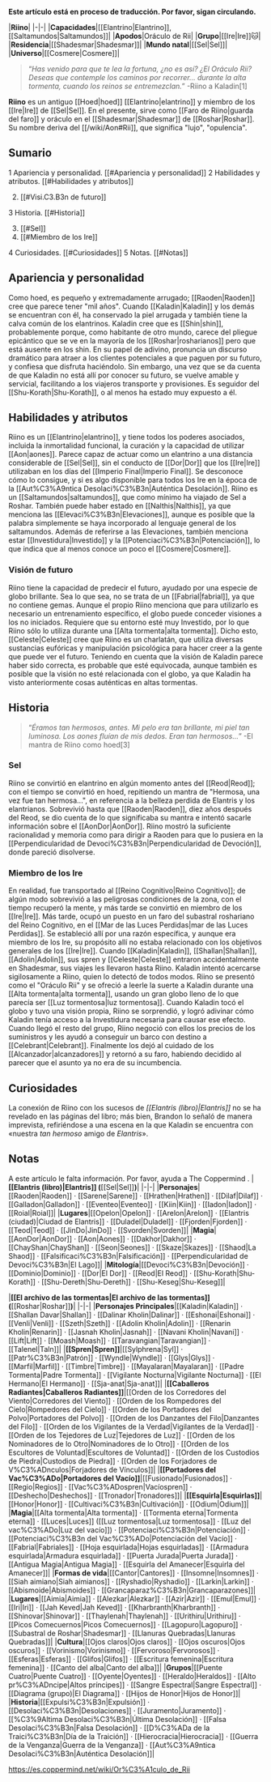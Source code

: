 **Este artículo está en proceso de traducción. Por favor, sigan circulando.**


|**Riino**|
|-|-|
|**Capacidades**|[[Elantrino\|Elantrino]], [[Saltamundos\|Saltamundos]]|
|**Apodos**|Oráculo de Rii|
|**Grupo**|[[Ire\|Ire]]🐱︎|
|**Residencia**|[[Shadesmar\|Shadesmar]]|
|**Mundo natal**|[[Sel\|Sel]]|
|**Universo**|[[Cosmere\|Cosmere]]|

>“*Has venido para que te lea la fortuna, ¿no es así? ¿El Oráculo Rii? Deseas que contemple los caminos por recorrer... durante la alta tormenta, cuando los reinos se entremezclan.*”
\-Riino a Kaladin[1]


**Riino** es un antiguo [[Hoed\|hoed]] [[Elantrino\|elantrino]] y miembro de los [[Ire\|Ire]] de [[Sel\|Sel]]. En el presente, sirve como [[Faro de Riino\|guarda del faro]] y oráculo en el [[Shadesmar\|Shadesmar]] de [[Roshar\|Roshar]].
Su nombre deriva del [[/wiki/Aon#Rii]], que significa "lujo", "opulencia".

## Sumario

1 Apariencia y personalidad. [[#Apariencia y personalidad]] 
2 Habilidades y atributos. [[#Habilidades y atributos]] 

2. [[#Visi.C3.B3n de futuro]] 


3 Historia. [[#Historia]] 

3. [[#Sel]] 
3. [[#Miembro de los Ire]] 


4 Curiosidades. [[#Curiosidades]] 
5 Notas. [[#Notas]] 


## Apariencia y personalidad
Como hoed, es pequeño y extremadamente arrugado; [[Raoden\|Raoden]] cree que parece tener "mil años". Cuando [[Kaladin\|Kaladin]] y los demás se encuentran con él, ha conservado la piel arrugada y también tiene la calva común de los elantrinos. Kaladin cree que es [[Shin\|shin]], probablemente porque, como habitante de otro mundo, carece del pliegue epicántico que se ve en la mayoría de los [[Roshar\|rosharianos]] pero que está ausente en los shin.
En su papel de adivino, pronuncia un discurso dramático para atraer a los clientes potenciales a que paguen por su futuro, y confiesa que disfruta haciéndolo. Sin embargo, una vez que se da cuenta de que Kaladin no está allí por conocer su futuro, se vuelve amable y servicial, facilitando a los viajeros transporte y provisiones. Es seguidor del [[Shu-Korath\|Shu-Korath]], o al menos ha estado muy expuesto a él.

## Habilidades y atributos
Riino es un [[Elantrino\|elantrino]], y tiene todos los poderes asociados, incluida la inmortalidad funcional, la curación y la capacidad de utilizar [[Aon\|aones]]. Parece capaz de actuar como un elantrino a una distancia considerable de [[Sel\|Sel]], sin el conducto de [[Dor\|Dor]] que los [[Ire\|Ire]] utilizaban en los días del [[Imperio Final\|Imperio Final]]. Se desconoce cómo lo consigue, y si es algo disponible para todos los Ire en la época de la [[Aut%C3%A9ntica Desolaci%C3%B3n\|Auténtica Desolación]].
Riino es un [[Saltamundos\|saltamundos]], que como mínimo ha viajado de Sel a Roshar. También puede haber estado en [[Nalthis\|Nalthis]], ya que menciona las [[Elevaci%C3%B3n\|Elevaciones]], aunque es posible que la palabra simplemente se haya incorporado al lenguaje general de los saltamundos. Además de referirse a las Elevaciones, también menciona estar [[Investidura\|Investido]] y la [[Potenciaci%C3%B3n\|Potenciación]], lo que indica que al menos conoce un poco el [[Cosmere\|Cosmere]].

### Visión de futuro
Riino tiene la capacidad de predecir el futuro, ayudado por una especie de globo brillante. Sea lo que sea, no se trata de un [[Fabrial\|fabrial]], ya que no contiene gemas. Aunque el propio Riino menciona que para utilizarlo es necesario un entrenamiento específico, el globo puede conceder visiones a los no iniciados. Requiere que su entorno esté muy Investido, por lo que Riino sólo lo utiliza durante una [[Alta tormenta\|alta tormenta]].
Dicho esto, [[Celeste\|Celeste]] cree que Riino es un charlatán, que utiliza diversas sustancias eufóricas y manipulación psicológica para hacer creer a la gente que puede ver el futuro. Teniendo en cuenta que la visión de Kaladin parece haber sido correcta, es probable que esté equivocada, aunque también es posible que la visión no esté relacionada con el globo, ya que Kaladin ha visto anteriormente cosas auténticas en altas tormentas.

## Historia
>“*Éramos tan hermosos, antes. Mi pelo era tan brillante, mi piel tan luminosa. Los aones fluían de mis dedos. Eran tan hermosos...*”
\-El mantra de Riino como hoed[3]


### Sel
Riino se convirtió en elantrino en algún momento antes del [[Reod\|Reod]]; con el tiempo se convirtió en hoed, repitiendo un mantra de "Hermosa, una vez fue tan hermosa...", en referencia a la belleza perdida de Elantris y los elantrianos. Sobrevivió hasta que [[Raoden\|Raoden]], diez años después del Reod, se dio cuenta de lo que significaba su mantra e intentó sacarle información sobre el [[AonDor\|AonDor]]. Riino mostró la suficiente racionalidad y memoria como para dirigir a Raoden para que lo pusiera en la [[Perpendicularidad de Devoci%C3%B3n\|Perpendicularidad de Devoción]], donde pareció disolverse.

### Miembro de los Ire
En realidad, fue transportado al [[Reino Cognitivo\|Reino Cognitivo]]; de algún modo sobrevivió a las peligrosas condiciones de la zona, con el tiempo recuperó la mente, y más tarde se convirtió en miembro de los [[Ire\|Ire]]. Más tarde, ocupó un puesto en un faro del subastral roshariano del Reino Cognitivo, en el [[Mar de las Luces Perdidas\|mar de las Luces Perdidas]]. Se estableció allí por una razón específica, y aunque era miembro de los Ire, su propósito allí no estaba relacionado con los objetivos generales de los [[Ire\|Ire]].
Cuando [[Kaladin\|Kaladin]], [[Shallan\|Shallan]], [[Adolin\|Adolin]], sus spren y [[Celeste\|Celeste]] entraron accidentalmente en Shadesmar, sus viajes les llevaron hasta Riino. Kaladin intentó acercarse sigilosamente a Riino, quien lo detectó de todos modos. Riino se presentó como el "Oráculo Rii" y se ofreció a leerle la suerte a Kaladin durante una [[Alta tormenta\|alta tormenta]], usando un gran globo lleno de lo que parecía ser [[Luz tormentosa\|luz tormentosa]]. Cuando Kaladin tocó el globo y tuvo una visión propia, Riino se sorprendió, y logró adivinar cómo Kaladin tenía acceso a la Investidura necesaria para causar ese efecto.
Cuando llegó el resto del grupo, Riino negoció con ellos los precios de los suministros y les ayudó a conseguir un barco con destino a [[Celebrant\|Celebrant]]. Finalmente los dejó al cuidado de los [[Alcanzador\|alcanzadores]] y retornó a su faro, habiendo decidido al parecer que el asunto ya no era de su incumbencia.

## Curiosidades
La conexión de Riino con los sucesos de *[[Elantris (libro)\|Elantris]]* no se ha revelado en las páginas del libro; más bien, Brandon lo señaló de manera imprevista, refiriéndose a una escena en la que Kaladin se encuentra con «nuestra *tan hermoso* amigo de *Elantris*».
## Notas

A este artículo le falta información. Por favor, ayuda a The Coppermind .
|**[[Elantris (libro)\|Elantris]] (**[[Sel\|Sel]]**)**|
|-|-|
|**Personajes**|[[Raoden\|Raoden]] · [[Sarene\|Sarene]] · [[Hrathen\|Hrathen]] · [[Dilaf\|Dilaf]] · [[Galladon\|Galladon]] · [[Eventeo\|Eventeo]] · [[Kiin\|Kiin]] · [[Iadon\|Iadon]] · [[Roial\|Roial]]|
|**Lugares**|[[Opelon\|Opelon]] · [[Arelon\|Arelon]] · [[Elantris (ciudad)\|Ciudad de Elantris]] · [[Duladel\|Duladel]] · [[Fjorden\|Fjorden]] · [[Teod\|Teod]] · [[JinDo\|JinDo]] · [[Svorden\|Svorden]]|
|**Magia**|[[AonDor\|AonDor]] · [[Aon\|Aones]] · [[Dakhor\|Dakhor]] · [[ChayShan\|ChayShan]] · [[Seon\|Seones]] · [[Skaze\|Skazes]] · [[Shaod\|La Shaod]] · [[Falsificaci%C3%B3n\|Falsificación]] · [[Perpendicularidad de Devoci%C3%B3n\|El Lago]]|
|**Mitología**|[[Devoci%C3%B3n\|Devoción]] · [[Dominio\|Dominio]] · [[Dor\|El Dor]] · [[Reod\|El Reod]] · [[Shu-Korath\|Shu-Korath]] · [[Shu-Dereth\|Shu-Dereth]] · [[Shu-Keseg\|Shu-Keseg]]|

|**[[El archivo de las tormentas\|El archivo de las tormentas]] (**[[Roshar\|Roshar]]**)**|
|-|-|
|**Personajes Principales**|[[Kaladin\|Kaladin]] · [[Shallan Davar\|Shallan]] · [[Dalinar Kholin\|Dalinar]] · [[Eshonai\|Eshonai]] · [[Venli\|Venli]] · [[Szeth\|Szeth]] · [[Adolin Kholin\|Adolin]] · [[Renarin Kholin\|Renarin]] · [[Jasnah Kholin\|Jasnah]] · [[Navani Kholin\|Navani]] · [[Lift\|Lift]] · [[Moash\|Moash]] · [[Taravangian\|Taravangian]] · [[Talenel\|Taln]]|
|**[[Spren\|Spren]]**|[[Sylphrena\|Syl]] · [[Patr%C3%B3n\|Patrón]] · [[Wyndle\|Wyndle]] · [[Glys\|Glys]] · [[Marfil\|Marfil]] · [[Timbre\|Timbre]] · [[Mayalaran\|Mayalaran]] · [[Padre Tormenta\|Padre Tormenta]] · [[Vigilante Nocturna\|Vigilante Nocturna]] · [[El Hermano\|El Hermano]] · [[Sja-anat\|Sja-anat]]|
|**[[Caballeros Radiantes\|Caballeros Radiantes]]**|[[Orden de los Corredores del Viento\|Corredores del Viento]] · [[Orden de los Rompedores del Cielo\|Rompedores del Cielo]] · [[Orden de los Portadores del Polvo\|Portadores del Polvo]] · [[Orden de los Danzantes del Filo\|Danzantes del Filo]] · [[Orden de los Vigilantes de la Verdad\|Vigilantes de la Verdad]] · [[Orden de los Tejedores de Luz\|Tejedores de Luz]] · [[Orden de los Nominadores de lo Otro\|Nominadores de lo Otro]] · [[Orden de los Escultores de Voluntad\|Escultores de Voluntad]] · [[Orden de los Custodios de Piedra\|Custodios de Piedra]] · [[Orden de los Forjadores de V%C3%ADnculos\|Forjadores de Vínculos]]|
|**[[Portadores del Vac%C3%ADo\|Portadores del Vacío]]**|[[Fusionado\|Fusionados]] · [[Regio\|Regios]] · [[Vac%C3%ADospren\|Vacíospren]] · [[Deshecho\|Deshechos]] · [[Tronador\|Tronadores]]|
|**[[Esquirla\|Esquirlas]]**|[[Honor\|Honor]] · [[Cultivaci%C3%B3n\|Cultivación]] · [[Odium\|Odium]]|
|**Magia**|[[Alta tormenta\|Alta tormenta]] · [[Tormenta eterna\|Tormenta eterna]] · [[Luces\|Luces]] ([[Luz tormentosa\|Luz tormentosa]] · [[Luz del vac%C3%ADo\|Luz del vacío]]) · [[Potenciaci%C3%B3n\|Potenciación]] · [[Potenciaci%C3%B3n del Vac%C3%ADo\|Potenciación del Vacío]] · [[Fabrial\|Fabriales]] · [[Hoja esquirlada\|Hojas esquirladas]] · [[Armadura esquirlada\|Armadura esquirlada]] · [[Puerta Jurada\|Puerta Jurada]] · [[Antigua Magia\|Antigua Magia]] · [[Esquirla del Amanecer\|Esquirla del Amanecer]]|
|**Formas de vida**|[[Cantor\|Cantores]] · [[Insomne\|Insomnes]] · [[Siah aimiano\|Siah aimianos]] · [[Ryshadio\|Ryshadio]] · [[Larkin\|Larkin]] · [[Abismoide\|Abismoides]] · [[Grancaparaz%C3%B3n\|Grancaparazones]]|
|**Lugares**|[[Aimia\|Aimia]] · [[Alezkar\|Alezkar]] · [[Azir\|Azir]] · [[Emul\|Emul]] · [[Iri\|Iri]] · [[Jah Keved\|Jah Keved]] · [[Kharbranth\|Kharbranth]] · [[Shinovar\|Shinovar]] · [[Thaylenah\|Thaylenah]] · [[Urithiru\|Urithiru]] · [[Picos Comecuernos\|Picos Comecuernos]] · [[Lagopuro\|Lagopuro]] · [[Subastral de Roshar\|Shadesmar]] · [[Llanuras Quebradas\|Llanuras Quebradas]]|
|**Cultura**|[[Ojos claros\|Ojos claros]] · [[Ojos oscuros\|Ojos oscuros]] · [[Vorinismo\|Vorinismo]] · [[Fervoroso\|Fervorosos]] · [[Esferas\|Esferas]] · [[Glifos\|Glifos]] · [[Escritura femenina\|Escritura femenina]] · [[Canto del alba\|Canto del alba]]|
|**Grupos**|[[Puente Cuatro\|Puente Cuatro]] · [[Oyente\|Oyentes]] · [[Heraldo\|Heraldos]] · [[Alto pr%C3%ADncipe\|Altos príncipes]] · [[Sangre Espectral\|Sangre Espectral]] · [[Diagrama (grupo)\|El Diagrama]] · [[Hijos de Honor\|Hijos de Honor]]|
|**Historia**|[[Expulsi%C3%B3n\|Expulsión]] · [[Desolaci%C3%B3n\|Desolaciones]] · [[Juramento\|Juramento]] · [[%C3%9Altima Desolaci%C3%B3n\|Última Desolación]] · [[Falsa Desolaci%C3%B3n\|Falsa Desolación]] · [[D%C3%ADa de la Traici%C3%B3n\|Día de la Traición]] · [[Hierocracia\|Hierocracia]] · [[Guerra de la Venganza\|Guerra de la Venganza]] · [[Aut%C3%A9ntica Desolaci%C3%B3n\|Auténtica Desolación]]|



https://es.coppermind.net/wiki/Or%C3%A1culo_de_Rii